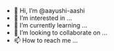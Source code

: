 - 👋 Hi, I’m @aayushi-aashi
- 👀 I’m interested in ...
- 🌱 I’m currently learning ...
- 💞️ I’m looking to collaborate on ...
- 📫 How to reach me ...

<!---
aayushi-aashi/aayushi-aashi is a ✨ special ✨ repository because its `README.md` (this file) appears on your GitHub profile.
You can click the Preview link to take a look at your changes.
--->
